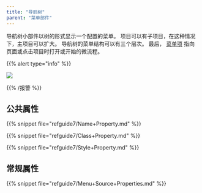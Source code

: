 ```yaml
---
title: "导航树"
parent: "菜单部件"
---
```



导航树小部件以树的形式显示一个配置的菜单。 项目可以有子项目，在这种情况下，主项目可以扩大。 导航树的菜单结构可以有三个层次。 最后， [菜单项](menu-item) 指向页面或点击项目时打开或开始的微流程。

{{% alert type="info" %}}

![](attachments/pages/navigation-tree.png)

{{% /报警 %}}

## 公共属性

{{% snippet file="refguide7/Name+Property.md" %}}

{{% snippet file="refguide7/Class+Property.md" %}}

{{% snippet file="refguide7/Style+Property.md" %}}

## 常规属性

{{% snippet file="refguide7/Menu+Source+Properties.md" %}}
